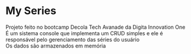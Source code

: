 # My Series
Projeto feito no bootcamp Decola Tech Avanade da Digita Innovation One  
É um sistema console que implementa um CRUD simples e ele é responsável pelo gerenciamento das séries do usuário  
Os dados são armazenados em memória
